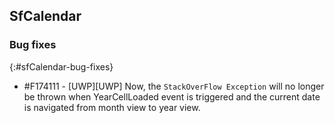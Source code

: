 ## SfCalendar

### Bug fixes
{:#sfCalendar-bug-fixes}

* \#F174111 - [UWP][UWP] Now, the `StackOverFlow Exception` will no longer be thrown when YearCellLoaded event is triggered and the current date is navigated from month view to year view.
